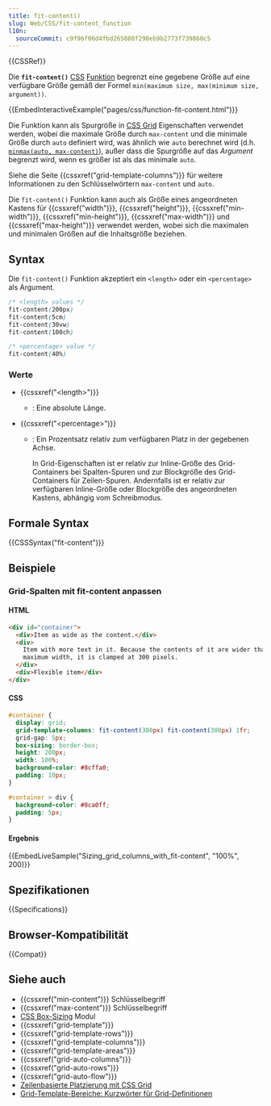 ```yaml
---
title: fit-content()
slug: Web/CSS/fit-content_function
l10n:
  sourceCommit: c9f96f06d4fbd265808f298eb9b2773f739860c5
---
```


{{CSSRef}}

Die **`fit-content()`** [CSS](/de/docs/Web/CSS) [Funktion](/de/docs/Web/CSS/CSS_Functions) begrenzt eine gegebene Größe auf eine verfügbare Größe gemäß der Formel `min(maximum size, max(minimum size, argument))`.

{{EmbedInteractiveExample("pages/css/function-fit-content.html")}}

Die Funktion kann als Spurgröße in [CSS Grid](/de/docs/Web/CSS/CSS_grid_layout) Eigenschaften verwendet werden, wobei die maximale Größe durch `max-content` und die minimale Größe durch `auto` definiert wird, was ähnlich wie `auto` berechnet wird (d.h. [`minmax(auto, max-content)`](/de/docs/Web/CSS/minmax)), außer dass die Spurgröße auf das _Argument_ begrenzt wird, wenn es größer ist als das minimale `auto`.

Siehe die Seite {{cssxref("grid-template-columns")}} für weitere Informationen zu den Schlüsselwörtern `max-content` und `auto`.

Die `fit-content()` Funktion kann auch als Größe eines angeordneten Kastens für {{cssxref("width")}}, {{cssxref("height")}}, {{cssxref("min-width")}}, {{cssxref("min-height")}}, {{cssxref("max-width")}} und {{cssxref("max-height")}} verwendet werden, wobei sich die maximalen und minimalen Größen auf die Inhaltsgröße beziehen.

## Syntax

Die `fit-content()` Funktion akzeptiert ein `<length>` oder ein `<percentage>` als Argument.

```css
/* <length> values */
fit-content(200px)
fit-content(5cm)
fit-content(30vw)
fit-content(100ch)

/* <percentage> value */
fit-content(40%)
```

### Werte

- {{cssxref("&lt;length&gt;")}}
  - : Eine absolute Länge.
- {{cssxref("&lt;percentage&gt;")}}

  - : Ein Prozentsatz relativ zum verfügbaren Platz in der gegebenen Achse.

    In Grid-Eigenschaften ist er relativ zur Inline-Größe des Grid-Containers bei Spalten-Spuren und zur Blockgröße des Grid-Containers für Zeilen-Spuren. Andernfalls ist er relativ zur verfügbaren Inline-Größe oder Blockgröße des angeordneten Kastens, abhängig vom Schreibmodus.

## Formale Syntax

{{CSSSyntax("fit-content")}}

## Beispiele

### Grid-Spalten mit fit-content anpassen

#### HTML

```html
<div id="container">
  <div>Item as wide as the content.</div>
  <div>
    Item with more text in it. Because the contents of it are wider than the
    maximum width, it is clamped at 300 pixels.
  </div>
  <div>Flexible item</div>
</div>
```

#### CSS

```css
#container {
  display: grid;
  grid-template-columns: fit-content(300px) fit-content(300px) 1fr;
  grid-gap: 5px;
  box-sizing: border-box;
  height: 200px;
  width: 100%;
  background-color: #8cffa0;
  padding: 10px;
}

#container > div {
  background-color: #8ca0ff;
  padding: 5px;
}
```

#### Ergebnis

{{EmbedLiveSample("Sizing_grid_columns_with_fit-content", "100%", 200)}}

## Spezifikationen

{{Specifications}}

## Browser-Kompatibilität

{{Compat}}

## Siehe auch

- {{cssxref("min-content")}} Schlüsselbegriff
- {{cssxref("max-content")}} Schlüsselbegriff
- [CSS Box-Sizing](/de/docs/Web/CSS/CSS_box_sizing) Modul
- {{cssxref("grid-template")}}
- {{cssxref("grid-template-rows")}}
- {{cssxref("grid-template-columns")}}
- {{cssxref("grid-template-areas")}}
- {{cssxref("grid-auto-columns")}}
- {{cssxref("grid-auto-rows")}}
- {{cssxref("grid-auto-flow")}}
- [Zeilenbasierte Platzierung mit CSS Grid](/de/docs/Web/CSS/CSS_grid_layout/Grid_layout_using_line-based_placement)
- [Grid-Template-Bereiche: Kurzwörter für Grid-Definitionen](/de/docs/Web/CSS/CSS_grid_layout/Grid_template_areas#grid_definition_shorthands)
